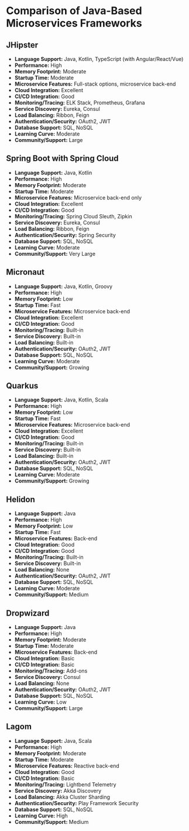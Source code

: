 # Comparison of Java-Based Microservices Frameworks

## JHipster
- **Language Support:** Java, Kotlin, TypeScript (with Angular/React/Vue)
- **Performance:** High
- **Memory Footprint:** Moderate
- **Startup Time:** Moderate
- **Microservice Features:** Full-stack options, microservice back-end
- **Cloud Integration:** Excellent
- **CI/CD Integration:** Good
- **Monitoring/Tracing:** ELK Stack, Prometheus, Grafana
- **Service Discovery:** Eureka, Consul
- **Load Balancing:** Ribbon, Feign
- **Authentication/Security:** OAuth2, JWT
- **Database Support:** SQL, NoSQL
- **Learning Curve:** Moderate
- **Community/Support:** Large

## Spring Boot with Spring Cloud
- **Language Support:** Java, Kotlin
- **Performance:** High
- **Memory Footprint:** Moderate
- **Startup Time:** Moderate
- **Microservice Features:** Microservice back-end only
- **Cloud Integration:** Excellent
- **CI/CD Integration:** Good
- **Monitoring/Tracing:** Spring Cloud Sleuth, Zipkin
- **Service Discovery:** Eureka, Consul
- **Load Balancing:** Ribbon, Feign
- **Authentication/Security:** Spring Security
- **Database Support:** SQL, NoSQL
- **Learning Curve:** Moderate
- **Community/Support:** Very Large

## Micronaut
- **Language Support:** Java, Kotlin, Groovy
- **Performance:** High
- **Memory Footprint:** Low
- **Startup Time:** Fast
- **Microservice Features:** Microservice back-end
- **Cloud Integration:** Excellent
- **CI/CD Integration:** Good
- **Monitoring/Tracing:** Built-in
- **Service Discovery:** Built-in
- **Load Balancing:** Built-in
- **Authentication/Security:** OAuth2, JWT
- **Database Support:** SQL, NoSQL
- **Learning Curve:** Moderate
- **Community/Support:** Growing

## Quarkus
- **Language Support:** Java, Kotlin, Scala
- **Performance:** High
- **Memory Footprint:** Low
- **Startup Time:** Fast
- **Microservice Features:** Microservice back-end
- **Cloud Integration:** Excellent
- **CI/CD Integration:** Good
- **Monitoring/Tracing:** Built-in
- **Service Discovery:** Built-in
- **Load Balancing:** Built-in
- **Authentication/Security:** OAuth2, JWT
- **Database Support:** SQL, NoSQL
- **Learning Curve:** Moderate
- **Community/Support:** Growing

## Helidon
- **Language Support:** Java
- **Performance:** High
- **Memory Footprint:** Low
- **Startup Time:** Fast
- **Microservice Features:** Back-end
- **Cloud Integration:** Good
- **CI/CD Integration:** Good
- **Monitoring/Tracing:** Built-in
- **Service Discovery:** Built-in
- **Load Balancing:** None
- **Authentication/Security:** OAuth2, JWT
- **Database Support:** SQL, NoSQL
- **Learning Curve:** Moderate
- **Community/Support:** Medium

## Dropwizard
- **Language Support:** Java
- **Performance:** High
- **Memory Footprint:** Moderate
- **Startup Time:** Moderate
- **Microservice Features:** Back-end
- **Cloud Integration:** Basic
- **CI/CD Integration:** Basic
- **Monitoring/Tracing:** Add-ons
- **Service Discovery:** Consul
- **Load Balancing:** None
- **Authentication/Security:** OAuth2, JWT
- **Database Support:** SQL, NoSQL
- **Learning Curve:** Low
- **Community/Support:** Large

## Lagom
- **Language Support:** Java, Scala
- **Performance:** High
- **Memory Footprint:** Moderate
- **Startup Time:** Moderate
- **Microservice Features:** Reactive back-end
- **Cloud Integration:** Good
- **CI/CD Integration:** Basic
- **Monitoring/Tracing:** Lightbend Telemetry
- **Service Discovery:** Akka Discovery
- **Load Balancing:** Akka Cluster Sharding
- **Authentication/Security:** Play Framework Security
- **Database Support:** SQL, NoSQL
- **Learning Curve:** High
- **Community/Support:** Medium
